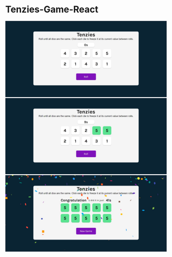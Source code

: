 # Tenzies-Game-React

![screenshoot_1](https://github.com/Bung-Adi/Tenzies-Game-React/blob/main/screenshoot/1.jpeg?raw=true)
![screenshoot_2](https://github.com/Bung-Adi/Tenzies-Game-React/blob/main/screenshoot/2.jpeg?raw=true)
![screenshoot_3](https://github.com/Bung-Adi/Tenzies-Game-React/blob/main/screenshoot/3.jpeg?raw=true)
